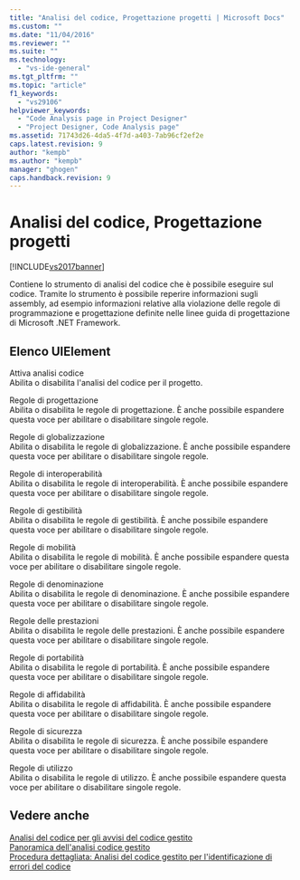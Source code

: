 ```yaml
---
title: "Analisi del codice, Progettazione progetti | Microsoft Docs"
ms.custom: ""
ms.date: "11/04/2016"
ms.reviewer: ""
ms.suite: ""
ms.technology: 
  - "vs-ide-general"
ms.tgt_pltfrm: ""
ms.topic: "article"
f1_keywords: 
  - "vs29106"
helpviewer_keywords: 
  - "Code Analysis page in Project Designer"
  - "Project Designer, Code Analysis page"
ms.assetid: 71743d26-4da5-4f7d-a403-7ab96cf2ef2e
caps.latest.revision: 9
author: "kempb"
ms.author: "kempb"
manager: "ghogen"
caps.handback.revision: 9
---
```

# Analisi del codice, Progettazione progetti
[!INCLUDE[vs2017banner](../../code-quality/includes/vs2017banner.md)]

Contiene lo strumento di analisi del codice che è possibile eseguire sul codice.  Tramite lo strumento è possibile reperire informazioni sugli assembly, ad esempio informazioni relative alla violazione delle regole di programmazione e progettazione definite nelle linee guida di progettazione di Microsoft .NET Framework.  
  
## Elenco UIElement  
 Attiva analisi codice  
 Abilita o disabilita l'analisi del codice per il progetto.  
  
 Regole di progettazione  
 Abilita o disabilita le regole di progettazione.  È anche possibile espandere questa voce per abilitare o disabilitare singole regole.  
  
 Regole di globalizzazione  
 Abilita o disabilita le regole di globalizzazione.  È anche possibile espandere questa voce per abilitare o disabilitare singole regole.  
  
 Regole di interoperabilità  
 Abilita o disabilita le regole di interoperabilità.  È anche possibile espandere questa voce per abilitare o disabilitare singole regole.  
  
 Regole di gestibilità  
 Abilita o disabilita le regole di gestibilità.  È anche possibile espandere questa voce per abilitare o disabilitare singole regole.  
  
 Regole di mobilità  
 Abilita o disabilita le regole di mobilità.  È anche possibile espandere questa voce per abilitare o disabilitare singole regole.  
  
 Regole di denominazione  
 Abilita o disabilita le regole di denominazione.  È anche possibile espandere questa voce per abilitare o disabilitare singole regole.  
  
 Regole delle prestazioni  
 Abilita o disabilita le regole delle prestazioni.  È anche possibile espandere questa voce per abilitare o disabilitare singole regole.  
  
 Regole di portabilità  
 Abilita o disabilita le regole di portabilità.  È anche possibile espandere questa voce per abilitare o disabilitare singole regole.  
  
 Regole di affidabilità  
 Abilita o disabilita le regole di affidabilità.  È anche possibile espandere questa voce per abilitare o disabilitare singole regole.  
  
 Regole di sicurezza  
 Abilita o disabilita le regole di sicurezza.  È anche possibile espandere questa voce per abilitare o disabilitare singole regole.  
  
 Regole di utilizzo  
 Abilita o disabilita le regole di utilizzo.  È anche possibile espandere questa voce per abilitare o disabilitare singole regole.  
  
## Vedere anche  
 [Analisi del codice per gli avvisi del codice gestito](../../code-quality/code-analysis-for-managed-code-warnings.md)   
 [Panoramica dell'analisi codice gestito](../../code-quality/code-analysis-for-managed-code-overview.md)   
 [Procedura dettagliata: Analisi del codice gestito per l'identificazione di errori del codice](../../code-quality/walkthrough-analyzing-managed-code-for-code-defects.md)